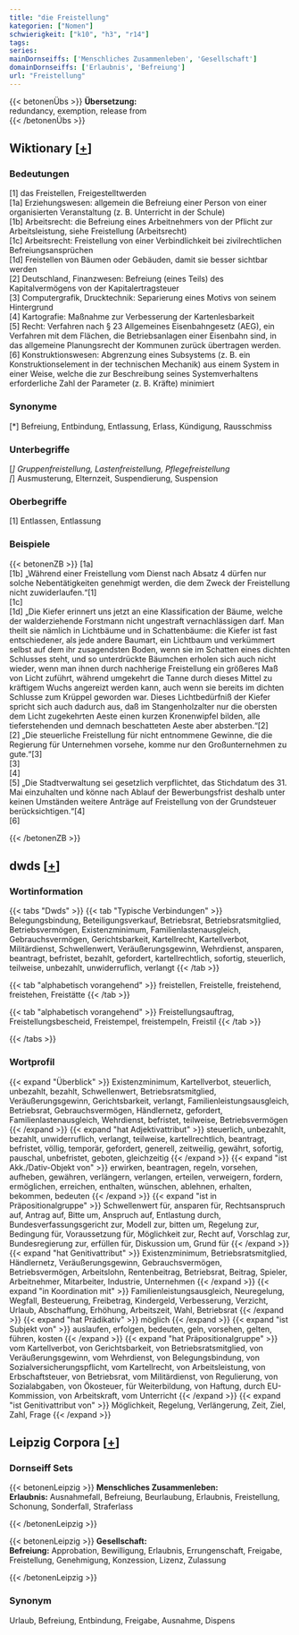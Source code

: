 ```yaml
---
title: "die Freistellung"
kategorien: ["Nomen"]
schwierigkeit: ["k10", "h3", "r14"]
tags:
series:
mainDornseiffs: ['Menschliches Zusammenleben', 'Gesellschaft']
domainDornseiffs: ['Erlaubnis', 'Befreiung']
url: "Freistellung"
---
```


{{< betonenÜbs >}}
**Übersetzung:**  
redundancy, exemption, release from  
{{< /betonenÜbs >}}

## Wiktionary [[+](https://de.wiktionary.org/wiki/Freistellung)]

### Bedeutungen
[1] das Freistellen, Freigestelltwerden  
[1a] Erziehungswesen: allgemein die Befreiung einer Person von einer organisierten Veranstaltung (z. B. Unterricht in der Schule)  
[1b] Arbeitsrecht: die Befreiung eines Arbeitnehmers von der Pflicht zur Arbeitsleistung, siehe Freistellung (Arbeitsrecht)  
[1c] Arbeitsrecht: Freistellung von einer Verbindlichkeit bei zivilrechtlichen Befreiungsansprüchen  
[1d] Freistellen von Bäumen oder Gebäuden, damit sie besser sichtbar werden  
[2] Deutschland, Finanzwesen: Befreiung (eines Teils) des Kapitalvermögens von der Kapitalertragsteuer  
[3] Computergrafik, Drucktechnik: Separierung eines Motivs von seinem Hintergrund  
[4] Kartografie: Maßnahme zur Verbesserung der Kartenlesbarkeit  
[5] Recht: Verfahren nach § 23 Allgemeines Eisenbahngesetz (AEG), ein Verfahren mit dem Flächen, die Betriebsanlagen einer Eisenbahn sind, in das allgemeine Planungsrecht der Kommunen zurück übertragen werden.  
[6] Konstruktionswesen: Abgrenzung eines Subsystems (z. B. ein Konstruktionselement in der technischen Mechanik) aus einem System in einer Weise, welche die zur Beschreibung seines Systemverhaltens erforderliche Zahl der Parameter (z. B. Kräfte) minimiert  

### Synonyme
[*] Befreiung, Entbindung, Entlassung, Erlass, Kündigung, Rausschmiss  

### Unterbegriffe
[*] Gruppenfreistellung, Lastenfreistellung, Pflegefreistellung  
[*] Ausmusterung, Elternzeit, Suspendierung, Suspension  

### Oberbegriffe
[1] Entlassen, Entlassung  

### Beispiele
{{< betonenZB >}}
[1a]  
[1b] „Während einer Freistellung vom Dienst nach Absatz 4 dürfen nur solche Nebentätigkeiten genehmigt werden, die dem Zweck der Freistellung nicht zuwiderlaufen.“[1]  
[1c]  
[1d] „Die Kiefer erinnert uns jetzt an eine Klassification der Bäume, welche der walderziehende Forstmann nicht ungestraft vernachlässigen darf. Man theilt sie nämlich in Lichtbäume und in Schattenbäume: die Kiefer ist fast entschiedener, als jede andere Baumart, ein Lichtbaum und verkümmert selbst auf dem ihr zusagendsten Boden, wenn sie im Schatten eines dichten Schlusses steht, und so unterdrückte Bäumchen erholen sich auch nicht wieder, wenn man ihnen durch nachherige Freistellung ein größeres Maß von Licht zuführt, während umgekehrt die Tanne durch dieses Mittel zu kräftigem Wuchs angereizt werden kann, auch wenn sie bereits im dichten Schlusse zum Krüppel geworden war. Dieses Lichtbedürfniß der Kiefer spricht sich auch dadurch aus, daß im Stangenholzalter nur die obersten dem Licht zugekehrten Aeste einen kurzen Kronenwipfel bilden, alle tieferstehenden und demnach beschatteten Aeste aber absterben.“[2]  
[2] „Die steuerliche Freistellung für nicht entnommene Gewinne, die die Regierung für Unternehmen vorsehe, komme nur den Großunternehmen zu gute.“[3]  
[3]  
[4]  
[5] „Die Stadtverwaltung sei gesetzlich verpflichtet, das Stichdatum des 31. Mai einzuhalten und könne nach Ablauf der Bewerbungsfrist deshalb unter keinen Umständen weitere Anträge auf Freistellung von der Grundsteuer berücksichtigen.“[4]  
[6]  

{{< /betonenZB >}}


## dwds [[+](https://www.dwds.de/wb/Freistellung)]

### Wortinformation
{{< tabs "Dwds" >}}
{{< tab "Typische Verbindungen" >}}
Belegungsbindung, Beteiligungsverkauf, Betriebsrat, Betriebsratsmitglied, Betriebsvermögen, Existenzminimum, Familienlastenausgleich, Gebrauchsvermögen, Gerichtsbarkeit, Kartellrecht, Kartellverbot, Militärdienst, Schwellenwert, Veräußerungsgewinn, Wehrdienst, ansparen, beantragt, befristet, bezahlt, gefordert, kartellrechtlich, sofortig, steuerlich, teilweise, unbezahlt, unwiderruflich, verlangt
{{< /tab >}}

{{< tab "alphabetisch vorangehend" >}}
freistellen, Freistelle, freistehend, freistehen, Freistätte
{{< /tab >}}

{{< tab "alphabetisch vorangehend" >}}
Freistellungsauftrag, Freistellungsbescheid, Freistempel, freistempeln, Freistil
{{< /tab >}}

{{< /tabs >}}

### Wortprofil
{{< expand "Überblick" >}} Existenzminimum, Kartellverbot, steuerlich, unbezahlt, bezahlt, Schwellenwert, Betriebsratsmitglied, Veräußerungsgewinn, Gerichtsbarkeit, verlangt, Familienleistungsausgleich, Betriebsrat, Gebrauchsvermögen, Händlernetz, gefordert, Familienlastenausgleich, Wehrdienst, befristet, teilweise, Betriebsvermögen {{< /expand >}}
{{< expand "hat Adjektivattribut" >}} steuerlich, unbezahlt, bezahlt, unwiderruflich, verlangt, teilweise, kartellrechtlich, beantragt, befristet, völlig, temporär, gefordert, generell, zeitweilig, gewährt, sofortig, pauschal, unbefristet, geboten, gleichzeitig {{< /expand >}}
{{< expand "ist Akk./Dativ-Objekt von" >}} erwirken, beantragen, regeln, vorsehen, aufheben, gewähren, verlängern, verlangen, erteilen, verweigern, fordern, ermöglichen, erreichen, enthalten, wünschen, ablehnen, erhalten, bekommen, bedeuten {{< /expand >}}
{{< expand "ist in Präpositionalgruppe" >}} Schwellenwert für, ansparen für, Rechtsanspruch auf, Antrag auf, Bitte um, Anspruch auf, Entlastung durch, Bundesverfassungsgericht zur, Modell zur, bitten um, Regelung zur, Bedingung für, Voraussetzung für, Möglichkeit zur, Recht auf, Vorschlag zur, Bundesregierung zur, erfüllen für, Diskussion um, Grund für {{< /expand >}}
{{< expand "hat Genitivattribut" >}} Existenzminimum, Betriebsratsmitglied, Händlernetz, Veräußerungsgewinn, Gebrauchsvermögen, Betriebsvermögen, Arbeitslohn, Rentenbeitrag, Betriebsrat, Beitrag, Spieler, Arbeitnehmer, Mitarbeiter, Industrie, Unternehmen {{< /expand >}}
{{< expand "in Koordination mit" >}} Familienleistungsausgleich, Neuregelung, Wegfall, Besteuerung, Freibetrag, Kindergeld, Verbesserung, Verzicht, Urlaub, Abschaffung, Erhöhung, Arbeitszeit, Wahl, Betriebsrat {{< /expand >}}
{{< expand "hat Prädikativ" >}} möglich {{< /expand >}}
{{< expand "ist Subjekt von" >}} auslaufen, erfolgen, bedeuten, geln, vorsehen, gelten, führen, kosten {{< /expand >}}
{{< expand "hat Präpositionalgruppe" >}} vom Kartellverbot, von Gerichtsbarkeit, von Betriebsratsmitglied, von Veräußerungsgewinn, vom Wehrdienst, von Belegungsbindung, von Sozialversicherungspflicht, vom Kartellrecht, von Arbeitsleistung, von Erbschaftsteuer, von Betriebsrat, vom Militärdienst, von Regulierung, von Sozialabgaben, von Ökosteuer, für Weiterbildung, von Haftung, durch EU-Kommission, von Arbeitskraft, vom Unterricht {{< /expand >}}
{{< expand "ist Genitivattribut von" >}} Möglichkeit, Regelung, Verlängerung, Zeit, Ziel, Zahl, Frage {{< /expand >}}

## Leipzig Corpora [[+](https://corpora.uni-leipzig.de/en/res?word=Freistellung&corpusId=deu_newscrawl-public_2018)]

### Dornseiff Sets
{{< betonenLeipzig >}}
**Menschliches Zusammenleben:**  
**Erlaubnis:** Ausnahmefall, Befreiung, Beurlaubung, Erlaubnis, Freistellung, Schonung, Sonderfall, Straferlass  

{{< /betonenLeipzig >}}


{{< betonenLeipzig >}}
**Gesellschaft:**  
**Befreiung:** Approbation, Bewilligung, Erlaubnis, Errungenschaft, Freigabe, Freistellung, Genehmigung, Konzession, Lizenz, Zulassung  

{{< /betonenLeipzig >}}

### Synonym
Urlaub, Befreiung, Entbindung, Freigabe, Ausnahme, Dispens


